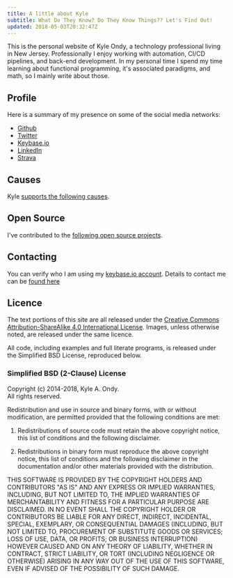 ```yaml
---
title: A little about Kyle
subtitle: What Do They Know? Do They Know Things?? Let's Find Out!
updated: 2018-05-03T20:32:47Z
---
```


This is the personal website of Kyle Ondy, a technology professional living in New Jersey.
Professionally I enjoy working with automation, CI/CD pipelines, and back-end development.
In my personal time I spend my time learning about functional programming, it's associated paradigms, and math, so I mainly write about those.

## Profile

Here is a summary of my presence on some of the social media networks:

* [Github](https://github.com/kyleondy)
* [Twitter](https://twitter.com/kyleondy)
* [Keybase.io](https://keybase.io/kyleondy)
* [LinkedIn](https://www.linkedin.com/in/kyleondy)
* [Strava](https://www.strava.com/athletes/4979)

## Causes

Kyle [supports the following causes](/support).

## Open Source

I've contributed to the [following open source projects](/opensource).

## Contacting

You can verify who I am using my [keybase.io account](https://keybase.io/kyleondy).
Details to contact me can be [found here](/contact)

## Licence

The text portions of this site are all released under the <a rel="license" href="http://creativecommons.org/licenses/by-sa/4.0/">Creative Commons Attribution-ShareAlike 4.0 International License</a>.
Images, unless otherwise noted, are released under the same licence.

All code, including examples and full literate programs, is released under the Simplified BSD License, reproduced below.

### Simplified BSD (2-Clause) License

Copyright (c) 2014-2018, Kyle A. Ondy.<br />
All rights reserved.

Redistribution and use in source and binary forms, with or without modification, are permitted provided that the following conditions are met:

1. Redistributions of source code must retain the above copyright notice, this list of conditions and the following disclaimer.

2. Redistributions in binary form must reproduce the above copyright notice, this list of conditions and the following disclaimer in the documentation and/or other materials provided with the distribution.

THIS SOFTWARE IS PROVIDED BY THE COPYRIGHT HOLDERS AND CONTRIBUTORS "AS IS" AND ANY EXPRESS OR IMPLIED WARRANTIES, INCLUDING, BUT NOT LIMITED TO, THE IMPLIED WARRANTIES OF MERCHANTABILITY AND FITNESS FOR A PARTICULAR PURPOSE ARE DISCLAIMED. IN NO EVENT SHALL THE COPYRIGHT HOLDER OR CONTRIBUTORS BE LIABLE FOR ANY DIRECT, INDIRECT, INCIDENTAL, SPECIAL, EXEMPLARY, OR CONSEQUENTIAL DAMAGES (INCLUDING, BUT NOT LIMITED TO, PROCUREMENT OF SUBSTITUTE GOODS OR SERVICES; LOSS OF USE, DATA, OR PROFITS; OR BUSINESS INTERRUPTION) HOWEVER CAUSED AND ON ANY THEORY OF LIABILITY, WHETHER IN CONTRACT, STRICT LIABILITY, OR TORT (INCLUDING NEGLIGENCE OR OTHERWISE) ARISING IN ANY WAY OUT OF THE USE OF THIS SOFTWARE, EVEN IF ADVISED OF THE POSSIBILITY OF SUCH DAMAGE.
